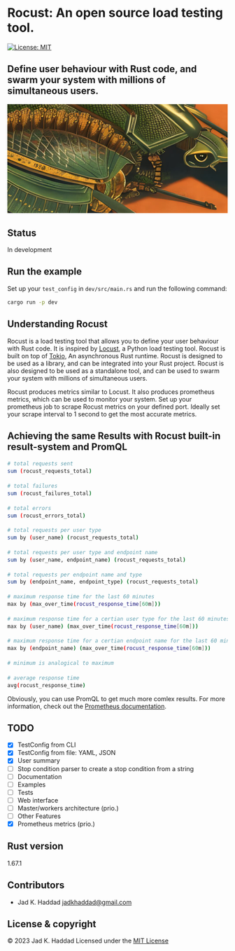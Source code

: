 # Rocust: An open source load testing tool.

[![License: MIT](https://img.shields.io/badge/License-MIT-yellow.svg)](https://opensource.org/licenses/MIT)

## Define user behaviour with Rust code, and swarm your system with millions of simultaneous users.

![alt text](https://github.com/JadKHaddad/rocust/blob/main/assets/logo_long.png?raw=true)

## Status
In development

## Run the example
Set up your ```test_config``` in ```dev/src/main.rs``` and run the following command:
```sh
cargo run -p dev
```

## Understanding Rocust
Rocust is a load testing tool that allows you to define your user behaviour with Rust code. It is inspired by [Locust](https://locust.io/), a Python load testing tool. Rocust is built on top of [Tokio](https://tokio.rs/), An asynchronous Rust runtime. Rocust is designed to be used as a library, and can be integrated into your Rust project. Rocust is also designed to be used as a standalone tool, and can be used to swarm your system with millions of simultaneous users.

Rocust produces metrics similar to Locust. It also produces prometheus metrics, which can be used to monitor your system. Set up your prometheus job to scrape Rocust metrics on your defined port. Ideally set your scrape interval to 1 second to get the most accurate metrics.

## Achieving the same Results with Rocust built-in result-system and PromQL
```sh	
# total requests sent
sum (rocust_requests_total)

# total failures
sum (rocust_failures_total)

# total errors
sum (rocust_errors_total)

# total requests per user type
sum by (user_name) (rocust_requests_total)

# total requests per user type and endpoint name
sum by (user_name, endpoint_name) (rocust_requests_total)

# total requests per endpoint name and type
sum by (endpoint_name, endpoint_type) (rocust_requests_total)

# maximum response time for the last 60 minutes
max by (max_over_time(rocust_response_time[60m]))

# maximum response time for a certian user type for the last 60 minutes
max by (user_name) (max_over_time(rocust_response_time[60m]))

# maximum response time for a certian endpoint name for the last 60 minutes
max by (endpoint_name) (max_over_time(rocust_response_time[60m]))

# minimum is analogical to maximum

# average response time
avg(rocust_response_time)
```
Obviously, you can use PromQL to get much more comlex results. For more information, check out the [Prometheus documentation](https://prometheus.io/docs/prometheus/latest/querying/basics/).


## TODO
- [X] TestConfig from CLI
- [X] TestConfig from file: YAML, JSON
- [X] User summary
- [ ] Stop condition parser to create a stop condition from a string
- [ ] Documentation
- [ ] Examples
- [ ] Tests
- [ ] Web interface
- [ ] Master/workers architecture (prio.)
- [ ] Other Features
- [X] Prometheus metrics (prio.)

## Rust version 
1.67.1

## Contributors
* Jad K. Haddad <jadkhaddad@gmail.com>

## License & copyright
© 2023 Jad K. Haddad
Licensed under the [MIT License](LICENSE)
